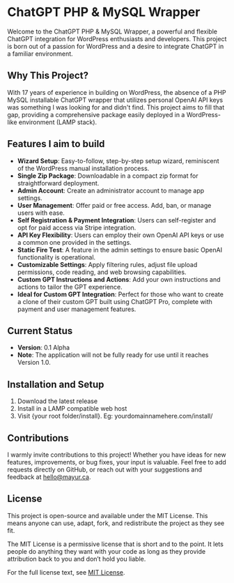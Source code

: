 # ChatGPT PHP & MySQL Wrapper

Welcome to the ChatGPT PHP & MySQL Wrapper, a powerful and flexible ChatGPT integration for WordPress enthusiasts and developers. This project is born out of a passion for WordPress and a desire to integrate ChatGPT in a familiar environment.

## Why This Project?

With 17 years of experience in building on WordPress, the absence of a PHP MySQL installable ChatGPT wrapper that utilizes personal OpenAI API keys was something I was looking for and didn't find. This project aims to fill that gap, providing a comprehensive package easily deployed in a WordPress-like environment (LAMP stack).

## Features I aim to build

- **Wizard Setup**: Easy-to-follow, step-by-step setup wizard, reminiscent of the WordPress manual installation process.
- **Single Zip Package**: Downloadable in a compact zip format for straightforward deployment.
- **Admin Account**: Create an administrator account to manage app settings.
- **User Management**: Offer paid or free access. Add, ban, or manage users with ease.
- **Self Registration & Payment Integration**: Users can self-register and opt for paid access via Stripe integration.
- **API Key Flexibility**: Users can employ their own OpenAI API keys or use a common one provided in the settings.
- **Static Fire Test**: A feature in the admin settings to ensure basic OpenAI functionality is operational.
- **Customizable Settings**: Apply filtering rules, adjust file upload permissions, code reading, and web browsing capabilities.
- **Custom GPT Instructions and Actions**: Add your own instructions and actions to tailor the GPT experience.
- **Ideal for Custom GPT Integration**: Perfect for those who want to create a clone of their custom GPT built using ChatGPT Pro, complete with payment and user management features.

## Current Status

- **Version**: 0.1 Alpha
- **Note**: The application will not be fully ready for use until it reaches Version 1.0.

## Installation and Setup

1. Download the latest release
2. Install in a LAMP compatible web host
3. Visit {your root folder/install}. Eg: yourdomainnamehere.com/install/
 
## Contributions

I warmly invite contributions to this project! Whether you have ideas for new features, improvements, or bug fixes, your input is valuable. Feel free to add requests directly on GitHub, or reach out with your suggestions and feedback at [hello@mayur.ca](mailto:hello@mayur.ca).

## License

This project is open-source and available under the MIT License. This means anyone can use, adapt, fork, and redistribute the project as they see fit.

The MIT License is a permissive license that is short and to the point. It lets people do anything they want with your code as long as they provide attribution back to you and don’t hold you liable.

For the full license text, see [MIT License](https://opensource.org/licenses/MIT).
